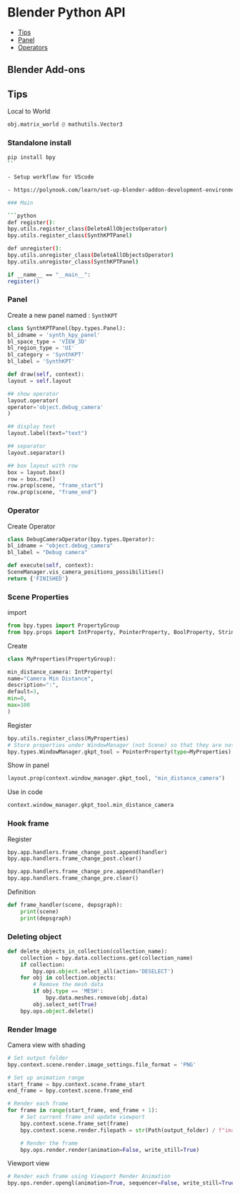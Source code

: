 # Blender Python API

 - [Tips](#tips)
 - [Panel](#panel)
 - [Operators](#operator)

## Blender Add-ons

<a name="tips"/>

## Tips

Local to World

```python
obj.matrix_world @ mathutils.Vector3
```

### Standalone install
```bash
pip install bpy
``

- Setup workflow for VScode

- https://polynook.com/learn/set-up-blender-addon-development-environment-in-windows

### Main

```python
def register():
bpy.utils.register_class(DeleteAllObjectsOperator)
bpy.utils.register_class(SynthKPTPanel)

def unregister():
bpy.utils.unregister_class(DeleteAllObjectsOperator)
bpy.utils.unregister_class(SynthKPTPanel)

if __name__ == "__main__":
register()
```

<a name="panel"/>

### Panel

Create a new panel named : `SynthKPT`

```python
class SynthKPTPanel(bpy.types.Panel):
bl_idname = 'synth_kpy_panel'
bl_space_type = 'VIEW_3D'
bl_region_type = 'UI'
bl_category = 'SynthKPT'
bl_label = 'SynthKPT'

def draw(self, context):
layout = self.layout

## show operator
layout.operator(
operator='object.debug_camera'
)

## display text
layout.label(text="text")

## separator
layout.separator()

## box layout with row
box = layout.box()
row = box.row()
row.prop(scene, "frame_start")
row.prop(scene, "frame_end")
```

<a name="operator"/>

### Operator

Create Operator

```python
class DebugCameraOperator(bpy.types.Operator):
bl_idname = "object.debug_camera"
bl_label = "Debug camera"

def execute(self, context):
SceneManager.vis_camera_positions_possibilities()
return {'FINISHED'}
```

### Scene Properties

import
```python
from bpy.types import PropertyGroup
from bpy.props import IntProperty, PointerProperty, BoolProperty, StringProperty
```

Create
```python
class MyProperties(PropertyGroup):

min_distance_camera: IntProperty(
name="Camera Min Distance",
description=":",
default=3,
min=0,
max=100
)
```

Register
```python
bpy.utils.register_class(MyProperties)
# Store properties under WindowManager (not Scene) so that they are not saved in .blend files and always show default values after loading
bpy.types.WindowManager.gkpt_tool = PointerProperty(type=MyProperties)
```

Show in panel
```python
layout.prop(context.window_manager.gkpt_tool, "min_distance_camera")
```

Use in code
```python
context.window_manager.gkpt_tool.min_distance_camera
```

### Hook frame

Register

```python
bpy.app.handlers.frame_change_post.append(handler)
bpy.app.handlers.frame_change_post.clear()

bpy.app.handlers.frame_change_pre.append(handler)
bpy.app.handlers.frame_change_pre.clear()
```

Definition
```python
def frame_handler(scene, depsgraph):
    print(scene)
    print(depsgraph)
```

### Deleting object

```python
def delete_objects_in_collection(collection_name):
    collection = bpy.data.collections.get(collection_name)
    if collection:
        bpy.ops.object.select_all(action='DESELECT')
    for obj in collection.objects:
        # Remove the mesh data
        if obj.type == 'MESH':
            bpy.data.meshes.remove(obj.data)
        obj.select_set(True)
    bpy.ops.object.delete()
```

### Render Image

Camera view with shading
```python
# Set output folder
bpy.context.scene.render.image_settings.file_format = 'PNG'

# Set up animation range
start_frame = bpy.context.scene.frame_start
end_frame = bpy.context.scene.frame_end

# Render each frame
for frame in range(start_frame, end_frame + 1):
    # Set current frame and update viewport
    bpy.context.scene.frame_set(frame)
    bpy.context.scene.render.filepath = str(Path(output_folder) / f"image_{frame}.png")

    # Render the frame
    bpy.ops.render.render(animation=False, write_still=True)
```

Viewport view
```python
# Render each frame using Viewport Render Animation
bpy.ops.render.opengl(animation=True, sequencer=False, write_still=True)
```

